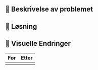 ## :pencil: Beskrivelse av problemet

## :information_desk_person: Løsning


## :art: Visuelle Endringer

| Før | Etter |
| --- | ----- |
|     |       |
